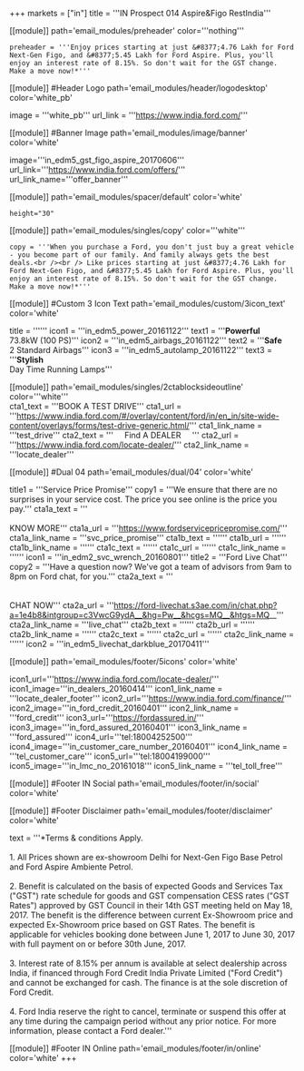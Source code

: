 
+++
markets = ["in"]
title = '''IN Prospect 014 Aspire&Figo RestIndia'''

[[module]]
path='email_modules/preheader'
color='''nothing'''

	preheader = '''Enjoy prices starting at just &#8377;4.76 Lakh for Ford Next-Gen Figo, and &#8377;5.45 Lakh for Ford Aspire. Plus, you'll enjoy an interest rate of 8.15%. So don't wait for the GST change. Make a move now!*'''

[[module]] #Header Logo
path='email_modules/header/logodesktop'
color='white_pb'

  image = '''white_pb'''
  url_link = '''https://www.india.ford.com/'''

[[module]] #Banner Image
path='email_modules/image/banner'
color='white'

image='''in_edm5_gst_figo_aspire_20170606'''
  url_link='''https://www.india.ford.com/offers/'''
	url_link_name='''offer_banner'''

[[module]]
path='email_modules/spacer/default'
color='white'

	height="30"

[[module]]
path='email_modules/singles/copy'
color='''white'''
	
	copy = '''When you purchase a Ford, you don't just buy a great vehicle - you become part of our family. And family always gets the best deals.<br /><br /> Like prices starting at just &#8377;4.76 Lakh for Ford Next-Gen Figo, and &#8377;5.45 Lakh for Ford Aspire. Plus, you'll enjoy an interest rate of 8.15%. So don't wait for the GST change. Make a move now!*'''

[[module]] #Custom 3 Icon Text
path='email_modules/custom/3icon_text'
color='white'

  title = ''''''
  icon1 = '''in_edm5_power_20161122'''
  text1 = '''<span style="font-weight:bold">Powerful</span><br />73.8kW (100 PS)'''
  icon2 = '''in_edm5_airbags_20161122'''
  text2 = '''<span style="font-weight:bold">Safe</span><br />2 Standard Airbags'''
  icon3 = '''in_edm5_autolamp_20161122'''
  text3 = '''<span style="font-weight:bold">Stylish</span><br />Day Time Running Lamps'''

[[module]]
path='email_modules/singles/2ctablocksideoutline'
color='''white'''    
	cta1_text = '''BOOK A TEST DRIVE'''
	cta1_url = '''https://www.india.ford.com/#/overlay/content/ford/in/en_in/site-wide-content/overlays/forms/test-drive-generic.html/'''
	cta1_link_name = '''test_drive'''
    cta2_text = '''&nbsp;&nbsp;&nbsp;&nbsp;&nbsp;Find A DEALER&nbsp;&nbsp;&nbsp;&nbsp;&nbsp;'''
	cta2_url = '''https://www.india.ford.com/locate-dealer/'''
	cta2_link_name = '''locate_dealer'''
    
[[module]] #Dual 04
path='email_modules/dual/04'
color='white'

  title1 = '''Service Price Promise'''
  copy1 = '''We ensure that there are no surprises in your service cost. The price you see online is the price you pay.'''
  cta1a_text = '''<br /><br />KNOW MORE'''
  cta1a_url = '''https://www.fordservicepricepromise.com/'''
  cta1a_link_name = '''svc_price_promise'''
  cta1b_text = ''''''
  cta1b_url = ''''''
  cta1b_link_name = ''''''
  cta1c_text = ''''''
  cta1c_url = ''''''
  cta1c_link_name = ''''''
  icon1 = '''in_edm2_svc_wrench_20160801'''
  title2 = '''Ford Live Chat'''
  copy2 = '''Have a question now? We've got a team of advisors from 9am to 8pm on Ford chat, for you.'''
  cta2a_text = '''<br /><br /><br />CHAT NOW'''
  cta2a_url = '''https://ford-livechat.s3ae.com/in/chat.php?a=1e4b8&intgroup=c3VwcG9ydA__&hg=Pw__&hcgs=MQ__&htgs=MQ__'''
  cta2a_link_name = '''live_chat'''
  cta2b_text = ''''''
  cta2b_url = ''''''
  cta2b_link_name = ''''''
  cta2c_text = ''''''
  cta2c_url = ''''''
  cta2c_link_name = ''''''
  icon2 = '''in_edm5_livechat_darkblue_20170411'''

[[module]]
path='email_modules/footer/5icons'
color='white'

  icon1_url='''https://www.india.ford.com/locate-dealer/'''
  icon1_image='''in_dealers_20160414'''
  icon1_link_name = '''locate_dealer_footer'''
  icon2_url='''https://www.india.ford.com/finance/'''
  icon2_image='''in_ford_credit_20160401'''
  icon2_link_name = '''ford_credit'''
  icon3_url='''https://fordassured.in/'''
  icon3_image='''in_ford_assured_20160401'''
  icon3_link_name = '''ford_assured'''
  icon4_url='''tel:18004252500'''
  icon4_image='''in_customer_care_number_20160401'''
  icon4_link_name = '''tel_customer_care'''
  icon5_url='''tel:18004199000'''
  icon5_image='''in_lmc_no_20161018'''
  icon5_link_name = '''tel_toll_free'''
    
[[module]] #Footer IN Social
path='email_modules/footer/in/social'
color='white'

[[module]] #Footer Disclaimer
path='email_modules/footer/disclaimer'
color='white'

  text = '''*Terms & conditions Apply. <br /><br />1. All Prices shown are ex-showroom Delhi for Next-Gen Figo Base Petrol and Ford Aspire Ambiente Petrol. <br /><br />2. Benefit is calculated on the basis of expected Goods and Services Tax ("GST") rate schedule for goods and GST compensation CESS rates ("GST Rates") approved by GST Council in their 14th GST meeting held on May 18, 2017. The benefit is the difference between current Ex-Showroom price and expected Ex-Showroom price based on GST Rates. The benefit is applicable for vehicles booking done between June 1, 2017 to June 30, 2017 with full payment on or before 30th June, 2017. <br /><br />3. Interest rate of 8.15% per annum is available at select dealership across India, if financed through Ford Credit India Private Limited ("Ford Credit") and cannot be exchanged for cash. The finance is at the sole discretion of Ford Credit.<br /><br />4. Ford India reserve the right to cancel, terminate or suspend this offer at any time during the campaign period without any prior notice. For more information, please contact a Ford dealer.'''
  
  
  
[[module]] #Footer IN Online
path='email_modules/footer/in/online'
color='white'
+++